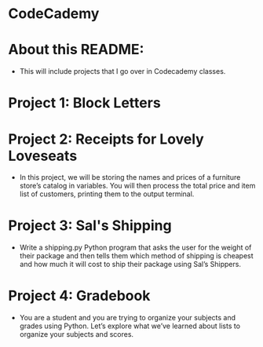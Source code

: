 # CodeCademy

# About this README:
- This will include projects that I go over in Codecademy classes.

# Project 1: Block Letters 

# Project 2: Receipts for Lovely Loveseats
* In this project, we will be storing the names and prices of a furniture store’s catalog in variables. You will then process the total price and item list of customers, printing them to the output terminal.

# Project 3: Sal's Shipping
- Write a shipping.py Python program that asks the user for the weight of their package and then tells them which method of shipping is cheapest and how much it will cost to ship their package using Sal’s Shippers.

# Project 4: Gradebook
- You are a student and you are trying to organize your subjects and grades using Python. Let’s explore what we’ve learned about lists to organize your subjects and scores.